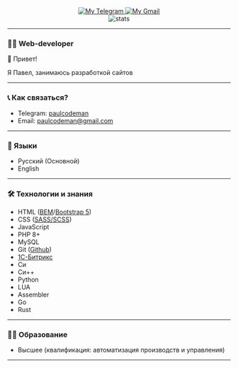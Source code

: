 <div id="badges" align="center">
  <a href="https://t.me/paulcodeman">
    <img src="https://img.shields.io/badge/Telegram-blue?style=for-the-badge&logo=telegram&logoColor=white" alt="My Telegram">
  </a>
  <a href="mailto:paulcodeman@gmail.com">
    <img src="https://img.shields.io/badge/Gmail-red?style=for-the-badge&logo=gmail&logoColor=white" alt="My Gmail">
  </a>
</div>
<div id="stats" align="center">
  <img src="https://komarev.com/ghpvc/?username=paulcodeman&style=flat-square&color=blue" alt="stats">
</div>  

---

### :man_technologist: Web-developer

:wave: Привет!

Я Павел, занимаюсь разработкой сайтов

---

### :telephone_receiver: Как связаться?

* Telegram: [paulcodeman](https://t.me/paulcodeman)
* Email: [paulcodeman@gmail.com](mailto:paulcodeman@gmail.com)

---

### :book: Языки

* Русский (Основной)
* English

---

### :hammer_and_wrench: Технологии и знания

* HTML ([BEM](https://ru.bem.info/)/[Bootstrap 5](https://getbootstrap.com/))
* CSS ([SASS/SCSS](https://sass-scss.ru/))
* JavaScript
* PHP 8+
* MySQL
* Git ([Github](https://github.com/))
* [1С-Битрикс](https://www.1c-bitrix.ru/)
* Си
* Си++
* Python
* LUA
* Assembler
* Go
* Rust

---

### :man_student: Образование

* Высшее (квалификация: автоматизация производств и управления)

---

